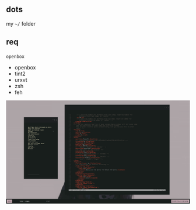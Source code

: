## dots
my `~/` folder
## req
`openbox`
- openbox
- tint2
- urxvt
- zsh
- feh

![obscreen](https://raw.githubusercontent.com/buyBread/dots/master/screenshots/2018-02-01-190120_1366x768_scrot.png)

